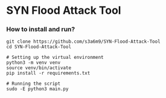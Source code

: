 # SYN Flood Attack Tool
### How to install and run?
```
git clone https://github.com/s3a6m9/SYN-Flood-Attack-Tool
cd SYN-Flood-Attack-Tool

# Setting up the virtual environment
python3 -m venv venv 
source venv/bin/activate
pip install -r requirements.txt

# Running the script
sudo -E python3 main.py
```
